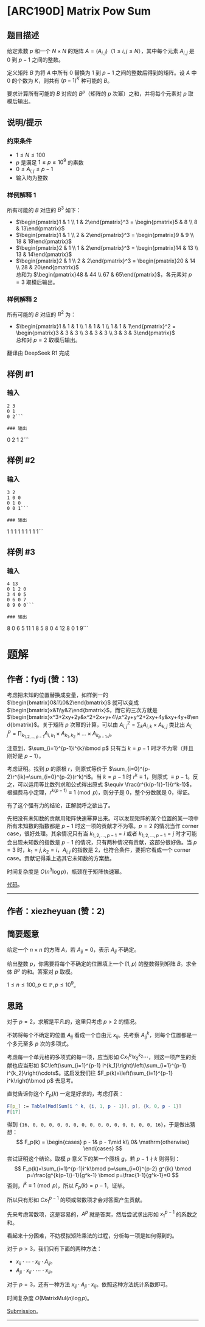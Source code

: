 # [ARC190D] Matrix Pow Sum

## 题目描述

给定素数 $p$ 和一个 $N \times N$ 的矩阵 $A = (A_{i,j})$（$1 \leq i,j \leq N$），其中每个元素 $A_{i,j}$ 是 $0$ 到 $p-1$ 之间的整数。  

定义矩阵 $B$ 为将 $A$ 中所有 $0$ 替换为 $1$ 到 $p-1$ 之间的整数后得到的矩阵。设 $A$ 中 $0$ 的个数为 $K$，则共有 $(p-1)^K$ 种可能的 $B$。  

要求计算所有可能的 $B$ 对应的 $B^p$（矩阵的 $p$ 次幂）之和，并将每个元素对 $p$ 取模后输出。  

## 说明/提示

### 约束条件  
- $1 \leq N \leq 100$  
- $p$ 是满足 $1 \leq p \leq 10^9$ 的素数  
- $0 \leq A_{i,j} \leq p-1$  
- 输入均为整数  

### 样例解释 1  
所有可能的 $B$ 对应的 $B^3$ 如下：  
- $\begin{pmatrix}1 & 1 \\ 1 & 2\end{pmatrix}^3 = \begin{pmatrix}5 & 8 \\ 8 & 13\end{pmatrix}$  
- $\begin{pmatrix}1 & 1 \\ 2 & 2\end{pmatrix}^3 = \begin{pmatrix}9 & 9 \\ 18 & 18\end{pmatrix}$  
- $\begin{pmatrix}2 & 1 \\ 1 & 2\end{pmatrix}^3 = \begin{pmatrix}14 & 13 \\ 13 & 14\end{pmatrix}$  
- $\begin{pmatrix}2 & 1 \\ 2 & 2\end{pmatrix}^3 = \begin{pmatrix}20 & 14 \\ 28 & 20\end{pmatrix}$  
总和为 $\begin{pmatrix}48 & 44 \\ 67 & 65\end{pmatrix}$，各元素对 $p=3$ 取模后输出。  

### 样例解释 2  
所有可能的 $B$ 对应的 $B^2$ 为：  
- $\begin{pmatrix}1 & 1 & 1 \\ 1 & 1 & 1 \\ 1 & 1 & 1\end{pmatrix}^2 = \begin{pmatrix}3 & 3 & 3 \\ 3 & 3 & 3 \\ 3 & 3 & 3\end{pmatrix}$  
总和对 $p=2$ 取模后输出。  

翻译由 DeepSeek R1 完成  

## 样例 #1

### 输入

```
2 3
0 1
0 2```

### 输出

```
0 2
1 2```

## 样例 #2

### 输入

```
3 2
1 0 0
0 1 0
0 0 1```

### 输出

```
1 1 1
1 1 1
1 1 1```

## 样例 #3

### 输入

```
4 13
0 1 2 0
3 4 0 5
0 6 0 7
8 9 0 0```

### 输出

```
8 0 6 5
11 1 8 5
8 0 4 12
8 0 1 9```

# 题解

## 作者：fydj (赞：13)

考虑把未知的位置替换成变量，如样例一的 $\begin{bmatrix}0&1\\0&2\end{bmatrix}$ 就可以变成 $\begin{bmatrix}x&1\\y&2\end{bmatrix}$，而它的三次方就是 $\begin{bmatrix}x^3+2xy+2y&x^2+2x+y+4\\x^2y+y^2+2xy+4y&xy+4y+8\end{bmatrix}$。关于矩阵 $p$ 次幂的计算，可以由 $A^2_{i,j}=\sum _{k}A_{i,k}\times A_{k,j}$ 类比出 $A^{p}_{i,j}=\prod _{k_{1,2,\dots,p-1}} A_{i,k_1}\times A_{k_1,k_2}\times\dots\times A_{k_{p-1},j}$。

注意到，$\sum_{i=1}^{p-1}i^{k}\bmod p$ 只有当 $k=p-1$ 时才不为零（并且刚好是 $p-1$）。

考虑证明。找到 $p$ 的原根 $r$，则原式等价于 $\sum_{i=0}^{p-2}r^{ik}=\sum_{i=0}^{p-2}(r^k)^i$。当 $k=p-1$ 时 $r^k\equiv 1$，则原式 $\equiv p-1$。反之，可以运用等比数列求和公式得出原式 $\equiv \frac{r^{k(p-1)}-1}{r^k-1}$，根据费马小定理，$r^{k(p-1)}\equiv 1\pmod p$，则分子是 $0$，整个分数就是 $0$，得证。

有了这个强有力的结论，正解就呼之欲出了。

先把没有未知数的贡献用矩阵快速幂算出来。可以发现矩阵的某个位置的某一项中所有未知数的指数都是 $p-1$ 时这一项的贡献才不为零。$p=2$ 的情况当作 corner case，很好处理。其余情况只有当 $k_{1,2,\dots,p-1}=i$ 或者 $k_{1,2,\dots,p-1}=j$ 时才可能会出现未知数的指数是 $p-1$ 的情况，只有两种情况有贡献，这部分很好做。当 $p=3$ 时，$k_1=j,k_2=i$，$A_{i,j}$ 的指数是 $2$，也符合条件，要把它看成一个 corner case。贡献记得乘上选其它未知数的方案数。

时间复杂度是 $O(n^3\log p)$，瓶颈在于矩阵快速幂。

[代码](https://atcoder.jp/contests/arc190/submissions/61648920)。

---

## 作者：xiezheyuan (赞：2)

## 简要题意

给定一个 $n\times n$ 的方阵 $A$，若 $A_{ij}=0$，表示 $A_{ij}$ 不确定。

给出整数 $p$，你需要将每个不确定的位置填上一个 $[1,p)$ 的整数得到矩阵 $B$。求全体 $B^p$ 的和。答案对 $p$ 取模。

$1\leq n\leq 100,p\in\mathbb{P},p\leq 10^9$。

## 思路

对于 $p=2$，求解是平凡的，这里只考虑 $p>2$ 的情况。

不妨将每个不确定的位置 $A_{ij}$ 看成一个自由元 $x_{ij}$。先考察 $A_{ij}^k$，则每个位置都是一个多元至多 $p$ 次的多项式。

考虑每一个单元格的多项式的每一项，应当形如 $C x_1^{k_1} x_2^{k_2} \cdots$，则这一项产生的贡献也应当形如 $C\left(\sum_{i=1}^{p-1} i^{k_1}\right)\left(\sum_{i=1}^{p-1} i^{k_2}\right)\cdots$。这启发我们往 $F_p(k)=\left(\sum_{i=1}^{p-1} i^k\right)\bmod p$ 去思考。

直觉告诉你这个 $F_p(k)$ 一定是好求的，考虑打表：

```mathematica
F[p_] := Table[Mod[Sum[i ^ k, {i, 1, p - 1}], p], {k, 0, p - 1}]
F[17]
```

得到 `{16, 0, 0, 0, 0, 0, 0, 0, 0, 0, 0, 0, 0, 0, 0, 0, 16}`，于是做出猜想：
$$
F_p(k) = \begin{cases}
p - 1& p - 1\mid k\\
0& \mathrm{otherwise}
\end{cases}
$$
尝试证明这个结论。取模 $p$ 意义下的某一个原根 $g$，若 $p-1\nmid k$ 则得到：
$$
F_p(k)=\sum_{i=1}^{p-1}i^k\bmod p=\sum_{i=0}^{p-2} g^{ik} \bmod p=\frac{g^{k(p-1)}-1}{g^k-1} \bmod p=\frac{1-1}{g^k-1}=0
$$
否则，$i^k\equiv 1\pmod{p}$，所以 $F_p(k)=p-1$，证毕。

所以只有形如 $Cx_1^{p-1}$ 的项或常数项才会对答案产生贡献。

先来考虑常数项，这是容易的，$A^p$ 就是答案，然后尝试求出形如 $x_1^{p-1}$ 的系数之和。

看起来十分困难，不妨模拟矩阵乘法的过程，分析每一项是如何得到的。

对于 $p>3$，我们只有下面的两种方法：

- $x_{ii}\cdot \cdots\cdot x_{ii}\cdot A_{ij}$。
- $A_{ji}\cdot x_{ii}\cdot\cdots\cdot x_{ii}$。

对于 $p=3$，还有一种方法 $x_{ij}\cdot A_{ji}\cdot x_{ij}$。依照这种方法统计系数即可。

时间复杂度 $O(\mathrm{MatrixMul}(n)\log p)$。

[Submission](https://atcoder.jp/contests/arc190/submissions/64223293)。

---


